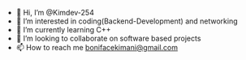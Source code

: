 - 👋 Hi, I’m @Kimdev-254
- 👀 I’m interested in coding(Backend-Development) and networking
- 🌱 I’m currently learning C++
- 💞️ I’m looking to collaborate on software based projects
- 📫 How to reach me bonifacekimani@gmail.com

<!---
Kimdev-254/Kimdev-254 is a ✨ special ✨ repository because its `README.md` (this file) appears on your GitHub profile.
You can click the Preview link to take a look at your changes.
--->
